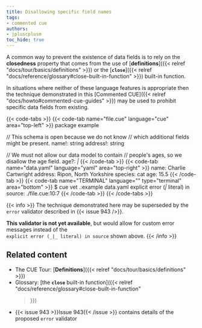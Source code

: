 ```yaml
---
title: Disallowing specific field names
tags:
- commented cue
authors:
- jpluscplusm
toc_hide: true
---
```


A common way to prevent the existence of data fields is to rely on the
**closedness** property that comes from the use of
[**definitions**]({{< relref "docs/tour/basics/definitions" >}}) or the
[**`close`**]({{< relref "docs/reference/glossary#close-built-in-function" >}})
built-in function.

In situations where neither of these language features is appropriate then the
technique demonstrated in this
[Commented CUE]({{< relref "docs/howto#commented-cue-guides" >}}) may be used
to prohibit specific data fields from existing.

{{< code-tabs >}}
{{< code-tab name="file.cue" language="cue"  area="top-left" >}}
package example

// This schema is open because we do not know
// which additional fields might be present.
name!:    string
address!: string

// We must not allow our data model to contain
// people's ages, so we disallow the age field.
age?: _|_
{{< /code-tab >}}
{{< code-tab name="data.yaml" language="yaml"  area="top-right" >}}
name: Charlie Cartwright
address: Ripon, North Yorkshire
species: cat
age: 15.5
{{< /code-tab >}}
{{< code-tab name="TERMINAL" language="" type="terminal" area="bottom" >}}
$ cue vet .:example data.yaml
explicit error (_|_ literal) in source:
    ./file.cue:10:7
{{< /code-tab >}}
{{< /code-tabs >}}

{{< info >}}
The technique demonstrated here may be superseded by the `error` validator
described in {{< issue 943 />}}.

**This validator is not yet available**, but would allow for custom error
messages instead of the\
`explicit error (_|_ literal) in source` shown above.
{{< /info >}}

## Related content

- The CUE Tour: [**Definitions**]({{< relref "docs/tour/basics/definitions" >}})
- Glossary: [the **`close`** built-in function]({{< relref
    "docs/reference/glossary#close-built-in-function"
  >}})
- {{< issue 943 >}}Issue 943{{< /issue >}} contains details of the proposed
  `error` validator
